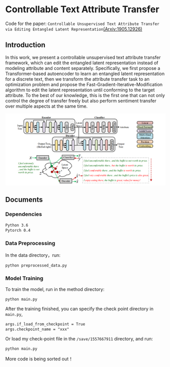# Controllable Text Attribute Transfer

Code for the paper: `Controllable Unsupervised Text Attribute Transfer via Editing Entangled Latent Representation`[(Arxiv:1905.12926)](https://arxiv.org/abs/1905.12926)

## Introduction
In this work, we present a controllable unsupervised text attribute transfer framework, which can edit the entangled latent representation instead of modeling attribute and content separately. Specifically, we first propose a Transformer-based autoencoder to learn an entangled latent representation for a discrete text, then we transform the attribute transfer task to an optimization problem and propose the Fast-Gradient-Iterative-Modification algorithm to edit the latent representation until conforming to the target attribute. To the best of our knowledge, this is the first one that can not only control the degree of transfer freely but also perform sentiment transfer over multiple aspects at the same time. 

![Model architecture](/file/model.png)

## Documents

### Dependencies
	Python 3.6
	Pytorch 0.4

###  Data Preprocessing
In the data directory，run:

	python preprocessed_data.py 


### Model Training

To train the model, run in the method directory:

	python main.py 

After the training finished, you can specify the check point directory in `main.py`,

	args.if_load_from_checkpoint = True
	args.checkpoint_name = "xxx"

Or load my check-point file in the `/save/1557667911` directory, and run:

	python main.py 


More code is being sorted out！






